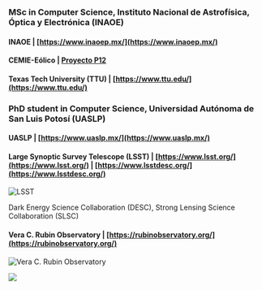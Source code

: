 ### MSc in Computer Science, Instituto Nacional de Astrofísica, Óptica y Electrónica (INAOE)
#### INAOE | [https://www.inaoep.mx/](https://www.inaoep.mx/)
#### CEMIE-Eólico | [Proyecto P12](https://www.inaoep.mx/noticias/?noticia=669&anio=2019)
#### Texas Tech University (TTU) | [https://www.ttu.edu/](https://www.ttu.edu/)

### PhD student in Computer Science, Universidad Autónoma de San Luis Potosí (UASLP)
#### UASLP | [https://www.uaslp.mx/](https://www.uaslp.mx/)

#### Large Synoptic Survey Telescope (LSST) | [https://www.lsst.org/](https://www.lsst.org/) | [https://www.lsstdesc.org/](https://www.lsstdesc.org/) 

![LSST](https://raw.githubusercontent.com/parlange/parlange.github.io/main/lsst-camera.jpeg)

Dark Energy Science Collaboration (DESC),  Strong Lensing Science Collaboration (SLSC)

#### Vera C. Rubin Observatory | [https://rubinobservatory.org/](https://rubinobservatory.org/)

![Vera C. Rubin Observatory](https://raw.githubusercontent.com/parlange/parlange.github.io/main/vera-rubin-observatory.jpg)

<img src="https://github-readme-stats.vercel.app/api?username=parlange&show_icons=true"/>
